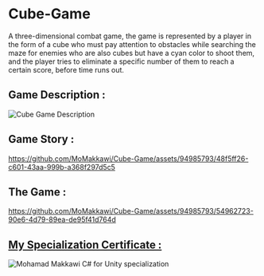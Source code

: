 # Cube-Game
A three-dimensional combat game, the game is represented by a player in the form of a cube who must pay attention to obstacles while searching the maze for enemies who are also cubes but have a cyan color to shoot them, and the player tries to eliminate a specific number of them to reach a certain score, before time runs out.

## Game Description :
![Cube Game Description](https://github.com/MoMakkawi/Cube-Game/assets/94985793/b8289328-8e2a-401c-a8b0-c9c36aa7792a)

## Game Story :
https://github.com/MoMakkawi/Cube-Game/assets/94985793/48f5ff26-c601-43aa-999b-a368f297d5c5

## The Game :


https://github.com/MoMakkawi/Cube-Game/assets/94985793/54962723-90e6-4d79-89ea-de95f41d764d



 ## [My Specialization Certificate : ](https://www.coursera.org/account/accomplishments/specialization/C5U5H8MHF9D4)
![Mohamad Makkawi C# for  Unity specialization](https://github.com/MoMakkawi/Cube-Game/assets/94985793/2c48b020-1016-410b-bc82-69ae1b882167)
